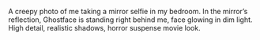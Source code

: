A creepy photo of me taking a mirror selfie in my bedroom. In the mirror’s reflection, Ghostface is standing right behind me, face glowing in dim light. High detail, realistic shadows, horror suspense movie look.